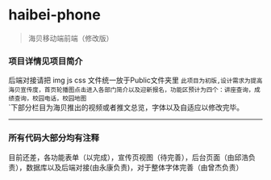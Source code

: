 # haibei-phone
>海贝移动端前端（修改版）
### 项目详情见项目简介
后端对接请把 img js css 文件统一放于Public文件夹里
`此项目为初版,设计需求为提高海贝宣传度，首页轮播图点击进入各部门简介以及迎新报名，功能区预计为四个：讲座查询，成绩查询，校园电话，校园地图`<br>
`下部分栏目为海贝推出的视频或者推文总览，字体以及自适应以修改完毕。

---
### 所有代码大部分均有注释
目前还差，各功能表单（以完成），宣传页视图（待完善），后台页面（由邱浩负责），数据库以及后端对接(由永康负责)，对于整体字体完善（由曾杰负责）
